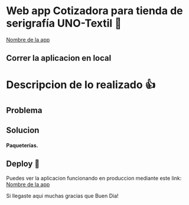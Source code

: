 # Web app Cotizadora para tienda de serigrafía UNO-Textil 🙌

[Nombre de la app](https://.vercel.app/ "Nombre")


## Correr la aplicacion en local


# Descripcion de lo realizado 👍 

## Problema



## Solucion

#### Paqueterías.

## Deploy 🚀
Puedes ver la aplicacion funcionando en produccion mediante este link: [Nombre de la app](https://.vercel.app/ "Nombre")

Si llegaste aqui muchas gracias que Buen Dia!